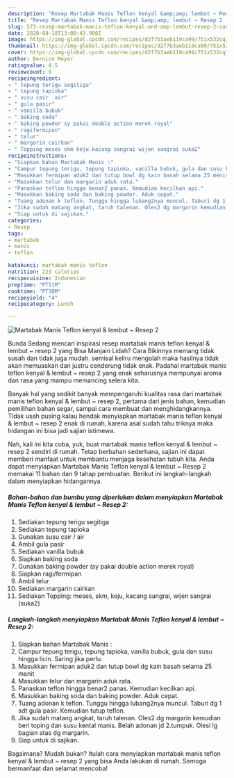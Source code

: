 ```yaml
---
description: "Resep Martabak Manis Teflon kenyal &amp;amp; lembut ~ Resep 2 | Cara Membuat Martabak Manis Teflon kenyal &amp;amp; lembut ~ Resep 2 Yang Bikin Ngiler"
title: "Resep Martabak Manis Teflon kenyal &amp;amp; lembut ~ Resep 2 | Cara Membuat Martabak Manis Teflon kenyal &amp;amp; lembut ~ Resep 2 Yang Bikin Ngiler"
slug: 573-resep-martabak-manis-teflon-kenyal-and-amp-lembut-resep-2-cara-membuat-martabak-manis-teflon-kenyal-and-amp-lembut-resep-2-yang-bikin-ngiler
date: 2020-08-18T13:08:43.980Z
image: https://img-global.cpcdn.com/recipes/d2f7b3aeb119ca99/751x532cq70/martabak-manis-teflon-kenyal-lembut-resep-2-foto-resep-utama.jpg
thumbnail: https://img-global.cpcdn.com/recipes/d2f7b3aeb119ca99/751x532cq70/martabak-manis-teflon-kenyal-lembut-resep-2-foto-resep-utama.jpg
cover: https://img-global.cpcdn.com/recipes/d2f7b3aeb119ca99/751x532cq70/martabak-manis-teflon-kenyal-lembut-resep-2-foto-resep-utama.jpg
author: Bernice Meyer
ratingvalue: 4.5
reviewcount: 9
recipeingredient:
- " tepung terigu segitiga"
- " tepung tapioka"
- " susu cair  air"
- " gula pasir"
- " vanilla bubuk"
- " baking soda"
- " baking powder sy pakai double action merek royal"
- " ragifermipan"
- " telur"
- " margarin cairkan"
- " Topping meses skm keju kacang sangrai wijen sangrai suka2"
recipeinstructions:
- "Siapkan bahan Martabak Manis :"
- "Campur tepung terigu, tepung tapioka, vanilla bubuk, gula dan susu hingga licin. Saring jika perlu."
- "Masukkan fermipan aduk2 dan tutup bowl dg kain basah selama 25 menit"
- "Masukkan telur dan margarin aduk rata."
- "Panaskan teflon hingga benar2 panas. Kemudian kecilkan api."
- "Masukkan baking soda dan baking powder. Aduk cepat."
- "Tuang adonan k teflon. Tunggu hingga lubang2nya muncul. Taburi dg 1 sdt gula pasir. Kemudian tutup teflon."
- "Jika sudah matang angkat, taruh talenan. Oles2 dg margarin kemudian beri toping dan susu kental manis. Belah adonan jd 2.tumpuk. Olesi lg bagian atas dg margarin."
- "Siap untuk di sajikan."
categories:
- Resep
tags:
- martabak
- manis
- teflon

katakunci: martabak manis teflon 
nutrition: 223 calories
recipecuisine: Indonesian
preptime: "PT11M"
cooktime: "PT38M"
recipeyield: "4"
recipecategory: Lunch

---
```



![Martabak Manis Teflon kenyal &amp; lembut ~ Resep 2](https://img-global.cpcdn.com/recipes/d2f7b3aeb119ca99/751x532cq70/martabak-manis-teflon-kenyal-lembut-resep-2-foto-resep-utama.jpg)

Bunda Sedang mencari inspirasi resep martabak manis teflon kenyal &amp; lembut ~ resep 2 yang Bisa Manjain Lidah? Cara Bikinnya memang tidak susah dan tidak juga mudah. semisal keliru mengolah maka hasilnya tidak akan memuaskan dan justru cenderung tidak enak. Padahal martabak manis teflon kenyal &amp; lembut ~ resep 2 yang enak seharusnya mempunyai aroma dan rasa yang mampu memancing selera kita.

Banyak hal yang sedikit banyak mempengaruhi kualitas rasa dari martabak manis teflon kenyal &amp; lembut ~ resep 2, pertama dari jenis bahan, kemudian pemilihan bahan segar, sampai cara membuat dan menghidangkannya. Tidak usah pusing kalau hendak menyiapkan martabak manis teflon kenyal &amp; lembut ~ resep 2 enak di rumah, karena asal sudah tahu triknya maka hidangan ini bisa jadi sajian istimewa.




Nah, kali ini kita coba, yuk, buat martabak manis teflon kenyal &amp; lembut ~ resep 2 sendiri di rumah. Tetap berbahan sederhana, sajian ini dapat memberi manfaat untuk membantu menjaga kesehatan tubuh kita. Anda dapat menyiapkan Martabak Manis Teflon kenyal &amp; lembut ~ Resep 2 memakai 11 bahan dan 9 tahap pembuatan. Berikut ini langkah-langkah dalam menyiapkan hidangannya.

<!--inarticleads1-->

##### Bahan-bahan dan bumbu yang diperlukan dalam menyiapkan Martabak Manis Teflon kenyal &amp; lembut ~ Resep 2:

1. Sediakan  tepung terigu segitiga
1. Sediakan  tepung tapioka
1. Gunakan  susu cair / air
1. Ambil  gula pasir
1. Sediakan  vanilla bubuk
1. Siapkan  baking soda
1. Gunakan  baking powder (sy pakai double action merek royal)
1. Siapkan  ragi/fermipan
1. Ambil  telur
1. Sediakan  margarin cairkan
1. Sediakan  Topping: meses, skm, keju, kacang sangrai, wijen sangrai (suka2)




<!--inarticleads2-->

##### Langkah-langkah menyiapkan Martabak Manis Teflon kenyal &amp; lembut ~ Resep 2:

1. Siapkan bahan Martabak Manis :
1. Campur tepung terigu, tepung tapioka, vanilla bubuk, gula dan susu hingga licin. Saring jika perlu.
1. Masukkan fermipan aduk2 dan tutup bowl dg kain basah selama 25 menit
1. Masukkan telur dan margarin aduk rata.
1. Panaskan teflon hingga benar2 panas. Kemudian kecilkan api.
1. Masukkan baking soda dan baking powder. Aduk cepat.
1. Tuang adonan k teflon. Tunggu hingga lubang2nya muncul. Taburi dg 1 sdt gula pasir. Kemudian tutup teflon.
1. Jika sudah matang angkat, taruh talenan. Oles2 dg margarin kemudian beri toping dan susu kental manis. Belah adonan jd 2.tumpuk. Olesi lg bagian atas dg margarin.
1. Siap untuk di sajikan.




Bagaimana? Mudah bukan? Itulah cara menyiapkan martabak manis teflon kenyal &amp; lembut ~ resep 2 yang bisa Anda lakukan di rumah. Semoga bermanfaat dan selamat mencoba!
